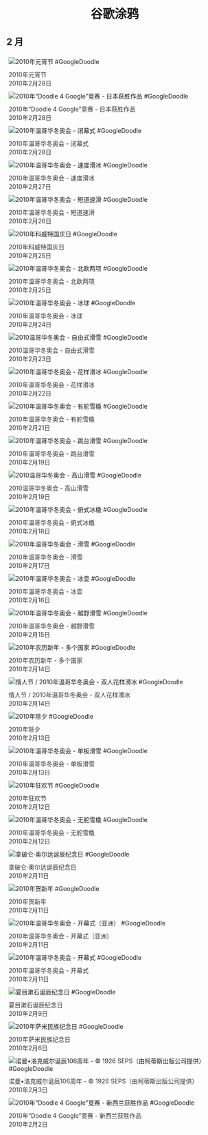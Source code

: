 
<h1 align="center"> 谷歌涂鸦 </h1>




## 2 月

<div class="image">


<img src="" alt="2010年元宵节 #GoogleDoodle" style="margin: 5px"/>
<div class="info" style="font-size: 14px; color:#333333; margin:5px"><div class="title">2010年元宵节</div><div class="date">2010年2月28日</div></div>

<img src="" alt="2010年“Doodle 4 Google”竞赛 - 日本获胜作品 #GoogleDoodle" style="margin: 5px"/>
<div class="info" style="font-size: 14px; color:#333333; margin:5px"><div class="title">2010年“Doodle 4 Google”竞赛 - 日本获胜作品</div><div class="date">2010年2月28日</div></div>

<img src="" alt="2010年温哥华冬奥会 - 闭幕式 #GoogleDoodle" style="margin: 5px"/>
<div class="info" style="font-size: 14px; color:#333333; margin:5px"><div class="title">2010年温哥华冬奥会 - 闭幕式</div><div class="date">2010年2月28日</div></div>

<img src="" alt="2010年温哥华冬奥会 - 速度滑冰 #GoogleDoodle" style="margin: 5px"/>
<div class="info" style="font-size: 14px; color:#333333; margin:5px"><div class="title">2010年温哥华冬奥会 - 速度滑冰</div><div class="date">2010年2月27日</div></div>

<img src="" alt="2010年温哥华冬奥会 - 短道速滑 #GoogleDoodle" style="margin: 5px"/>
<div class="info" style="font-size: 14px; color:#333333; margin:5px"><div class="title">2010年温哥华冬奥会 - 短道速滑</div><div class="date">2010年2月26日</div></div>

<img src="" alt="2010年科威特国庆日 #GoogleDoodle" style="margin: 5px"/>
<div class="info" style="font-size: 14px; color:#333333; margin:5px"><div class="title">2010年科威特国庆日</div><div class="date">2010年2月25日</div></div>

<img src="" alt="2010年温哥华冬奥会 - 北欧两项 #GoogleDoodle" style="margin: 5px"/>
<div class="info" style="font-size: 14px; color:#333333; margin:5px"><div class="title">2010年温哥华冬奥会 - 北欧两项</div><div class="date">2010年2月25日</div></div>

<img src="" alt="2010年温哥华冬奥会 - 冰球 #GoogleDoodle" style="margin: 5px"/>
<div class="info" style="font-size: 14px; color:#333333; margin:5px"><div class="title">2010年温哥华冬奥会 - 冰球</div><div class="date">2010年2月24日</div></div>

<img src="" alt="2010温哥华冬奥会 - 自由式滑雪 #GoogleDoodle" style="margin: 5px"/>
<div class="info" style="font-size: 14px; color:#333333; margin:5px"><div class="title">2010温哥华冬奥会 - 自由式滑雪</div><div class="date">2010年2月23日</div></div>

<img src="" alt="2010年温哥华冬奥会 - 花样滑冰 #GoogleDoodle" style="margin: 5px"/>
<div class="info" style="font-size: 14px; color:#333333; margin:5px"><div class="title">2010年温哥华冬奥会 - 花样滑冰</div><div class="date">2010年2月22日</div></div>

<img src="" alt="2010年温哥华冬奥会 - 有舵雪橇 #GoogleDoodle" style="margin: 5px"/>
<div class="info" style="font-size: 14px; color:#333333; margin:5px"><div class="title">2010年温哥华冬奥会 - 有舵雪橇</div><div class="date">2010年2月21日</div></div>

<img src="" alt="2010年温哥华冬奥会 - 跳台滑雪 #GoogleDoodle" style="margin: 5px"/>
<div class="info" style="font-size: 14px; color:#333333; margin:5px"><div class="title">2010年温哥华冬奥会 - 跳台滑雪</div><div class="date">2010年2月19日</div></div>

<img src="" alt="2010温哥华冬奥会 - 高山滑雪 #GoogleDoodle" style="margin: 5px"/>
<div class="info" style="font-size: 14px; color:#333333; margin:5px"><div class="title">2010温哥华冬奥会 - 高山滑雪</div><div class="date">2010年2月19日</div></div>

<img src="" alt="2010年温哥华冬奥会 - 俯式冰橇 #GoogleDoodle" style="margin: 5px"/>
<div class="info" style="font-size: 14px; color:#333333; margin:5px"><div class="title">2010年温哥华冬奥会 - 俯式冰橇</div><div class="date">2010年2月18日</div></div>

<img src="" alt="2010年温哥华冬奥会 - 滑雪 #GoogleDoodle" style="margin: 5px"/>
<div class="info" style="font-size: 14px; color:#333333; margin:5px"><div class="title">2010年温哥华冬奥会 - 滑雪</div><div class="date">2010年2月17日</div></div>

<img src="" alt="2010年温哥华冬奥会 - 冰壶 #GoogleDoodle" style="margin: 5px"/>
<div class="info" style="font-size: 14px; color:#333333; margin:5px"><div class="title">2010年温哥华冬奥会 - 冰壶</div><div class="date">2010年2月16日</div></div>

<img src="" alt="2010年温哥华冬奥会 - 越野滑雪 #GoogleDoodle" style="margin: 5px"/>
<div class="info" style="font-size: 14px; color:#333333; margin:5px"><div class="title">2010年温哥华冬奥会 - 越野滑雪</div><div class="date">2010年2月15日</div></div>

<img src="" alt="2010年农历新年 - 多个国家 #GoogleDoodle" style="margin: 5px"/>
<div class="info" style="font-size: 14px; color:#333333; margin:5px"><div class="title">2010年农历新年 - 多个国家</div><div class="date">2010年2月14日</div></div>

<img src="" alt="情人节 / 2010年温哥华冬奥会 - 双人花样滑冰 #GoogleDoodle" style="margin: 5px"/>
<div class="info" style="font-size: 14px; color:#333333; margin:5px"><div class="title">情人节 / 2010年温哥华冬奥会 - 双人花样滑冰</div><div class="date">2010年2月14日</div></div>

<img src="" alt="2010年除夕 #GoogleDoodle" style="margin: 5px"/>
<div class="info" style="font-size: 14px; color:#333333; margin:5px"><div class="title">2010年除夕</div><div class="date">2010年2月13日</div></div>

<img src="" alt="2010年温哥华冬奥会 - 单板滑雪 #GoogleDoodle" style="margin: 5px"/>
<div class="info" style="font-size: 14px; color:#333333; margin:5px"><div class="title">2010年温哥华冬奥会 - 单板滑雪</div><div class="date">2010年2月13日</div></div>

<img src="" alt="2010年狂欢节 #GoogleDoodle" style="margin: 5px"/>
<div class="info" style="font-size: 14px; color:#333333; margin:5px"><div class="title">2010年狂欢节</div><div class="date">2010年2月12日</div></div>

<img src="" alt="2010年温哥华冬奥会 - 无舵雪橇 #GoogleDoodle" style="margin: 5px"/>
<div class="info" style="font-size: 14px; color:#333333; margin:5px"><div class="title">2010年温哥华冬奥会 - 无舵雪橇</div><div class="date">2010年2月12日</div></div>

<img src="" alt="拿破仑·奥尔达诞辰纪念日 #GoogleDoodle" style="margin: 5px"/>
<div class="info" style="font-size: 14px; color:#333333; margin:5px"><div class="title">拿破仑·奥尔达诞辰纪念日</div><div class="date">2010年2月11日</div></div>

<img src="" alt="2010年贺新年 #GoogleDoodle" style="margin: 5px"/>
<div class="info" style="font-size: 14px; color:#333333; margin:5px"><div class="title">2010年贺新年</div><div class="date">2010年2月11日</div></div>

<img src="" alt="2010年温哥华冬奥会 - 开幕式（亚洲） #GoogleDoodle" style="margin: 5px"/>
<div class="info" style="font-size: 14px; color:#333333; margin:5px"><div class="title">2010年温哥华冬奥会 - 开幕式（亚洲）</div><div class="date">2010年2月11日</div></div>

<img src="" alt="2010年温哥华冬奥会 - 开幕式 #GoogleDoodle" style="margin: 5px"/>
<div class="info" style="font-size: 14px; color:#333333; margin:5px"><div class="title">2010年温哥华冬奥会 - 开幕式</div><div class="date">2010年2月11日</div></div>

<img src="" alt="夏目漱石诞辰纪念日 #GoogleDoodle" style="margin: 5px"/>
<div class="info" style="font-size: 14px; color:#333333; margin:5px"><div class="title">夏目漱石诞辰纪念日</div><div class="date">2010年2月9日</div></div>

<img src="" alt="2010年萨米民族纪念日 #GoogleDoodle" style="margin: 5px"/>
<div class="info" style="font-size: 14px; color:#333333; margin:5px"><div class="title">2010年萨米民族纪念日</div><div class="date">2010年2月6日</div></div>

<img src="" alt="诺曼•洛克威尔诞辰106周年 - © 1926 SEPS（由柯蒂斯出版公司提供） #GoogleDoodle" style="margin: 5px"/>
<div class="info" style="font-size: 14px; color:#333333; margin:5px"><div class="title">诺曼•洛克威尔诞辰106周年 - © 1926 SEPS（由柯蒂斯出版公司提供）</div><div class="date">2010年2月3日</div></div>

<img src="" alt="2010年“Doodle 4 Google”竞赛 - 新西兰获胜作品 #GoogleDoodle" style="margin: 5px"/>
<div class="info" style="font-size: 14px; color:#333333; margin:5px"><div class="title">2010年“Doodle 4 Google”竞赛 - 新西兰获胜作品</div><div class="date">2010年2月2日</div></div>

</div>









